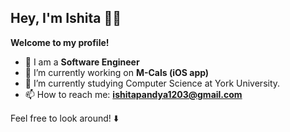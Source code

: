 ## Hey, I'm Ishita 👋😁

**Welcome to my profile!**

- 🚀 I am a **Software Engineer**
- 🔭 I’m currently working on **M-Cals (iOS app)**
- 🌱 I’m currently studying Computer Science at York University.
- 📫 How to reach me: **ishitapandya1203@gmail.com**

Feel free to look around! ⬇️

